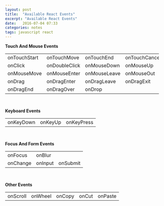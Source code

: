 ```yaml
---
layout: post
title:  "Available React Events"
excerpt: "Available React Events"
date:   2016-07-04 07:33
categories: notes
tags: javascript react
---
```


<p><b>Touch And Mouse Events</b></p>
<table class="table table-bordered">
<tbody><tr class="noclass"><td>onTouchStart
</td><td>onTouchMove
</td><td>onTouchEnd
</td><td>onTouchCancel
</td><td>&nbsp;</td></tr><tr class="noclass"><td>onClick
</td><td>onDoubleClick
</td><td>onMouseDown
</td><td>onMouseUp
</td><td>onMouseOver
</td></tr><tr class="noclass"><td>onMouseMove
</td><td>onMouseEnter
</td><td>onMouseLeave
</td><td>onMouseOut
</td><td>onContextMenu
</td></tr><tr class="noclass"><td>onDrag
</td><td>onDragEnter
</td><td>onDragLeave
</td><td>onDragExit
</td><td>onDragStart
</td></tr><tr class="noclass"><td>onDragEnd
</td><td>onDragOver
</td><td>onDrop
</td><td>&nbsp;</td><td>&nbsp;</td></tr></tbody></table>

<p>&nbsp;</p>
<p><b>Keyboard Events</b></p>
<table class="table table-bordered">
<tbody><tr class="noclass"><td>onKeyDown
</td><td>onKeyUp
</td><td>onKeyPress
</td></tr></tbody></table>

<p>&nbsp;</p>
<p><b>Focus And Form Events</b></p>
<table class="table table-bordered">
<tbody><tr class="noclass"><td>onFocus
</td><td>onBlur
</td><td>&nbsp;</td></tr><tr class="noclass"><td>onChange
</td><td>onInput
</td><td>onSubmit
</td></tr></tbody></table>

<p>&nbsp;</p>
<p><b>Other Events</b></p>
<table class="table table-bordered">
<tbody><tr class="noclass"><td>onScroll
</td><td>onWheel
</td><td>onCopy
</td><td>onCut
</td><td>onPaste
</td></tr></tbody></table>
